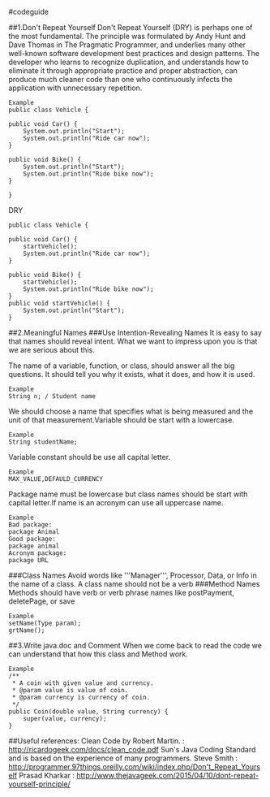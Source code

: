 #codeguide

##1.Don't Repeat Yourself
Don't Repeat Yourself (DRY) is perhaps one of the most fundamental. The principle was formulated by Andy Hunt and Dave Thomas in The Pragmatic Programmer, and underlies many other well-known software development best practices and design patterns. The developer who learns to recognize duplication, and understands how to eliminate it through appropriate practice and proper abstraction, can produce much cleaner code than one who continuously infects the application with unnecessary repetition.

	Example
	public class Vehicle {
 
	public void Car() {
		System.out.println("Start");
		System.out.println("Ride car now");
	}
 
	public void Bike() {
		System.out.println("Start");
		System.out.println("Ride bike now");
	}
	
	}
	
   DRY
   
	public class Vehicle {
    
	public void Car() {
		startVehicle();
		System.out.println("Ride car now");
	}
 
	public void Bike() {
		startVehicle();
		System.out.println("Ride bike now");
	}
	public void startVehicle() {
		System.out.println("Start");
	}

##2.Meaningful Names
###Use Intention-Revealing Names
It is easy to say that names should reveal intent. What we want to impress upon you is that
we are serious about this.

The name of a variable, function, or class, should answer all the big questions. It
should tell you why it exists, what it does, and how it is used.

	Example
	String n; / Student name
	
We should choose a name that specifies what is being measured and the unit of that measurement.Variable should be start with a lowercase.

	Example
	String studentName;
	
Variable constant should be use all capital letter.

	Example
	MAX_VALUE,DEFAULD_CURRENCY
	
Package name must be lowercase but class names should be start with capital letter.If name is an acronym can use all uppercase name.

	Example
	Bad package:
	package Animal
	Good package:
	package animal
	Acronym package:
	package URL
###Class Names
Avoid words like '''Manager''', Processor, Data, or Info in the name of a class. A class name should not be a verb
###Method Names
Methods should have verb or verb phrase names like postPayment, deletePage, or save

	Example
	setName(Type param);
	grtName();

##3.Write java.doc and Comment
When we come back to read the code we can understand that how this class and Method work.
	
	Example
	/**
     * A coin with given value and currency.
     * @param value is value of coin.
     * @param currency is currency of coin.
     */
    public Coin(double value, String currency) {
    	super(value, currency);
    } 
	
##Useful references:
Clean Code by Robert Martin. : http://ricardogeek.com/docs/clean_code.pdf
Sun's Java Coding Standard and is based on the experience of many programmers.
Steve Smith : http://programmer.97things.oreilly.com/wiki/index.php/Don't_Repeat_Yourself
Prasad Kharkar : http://www.thejavageek.com/2015/04/10/dont-repeat-yourself-principle/